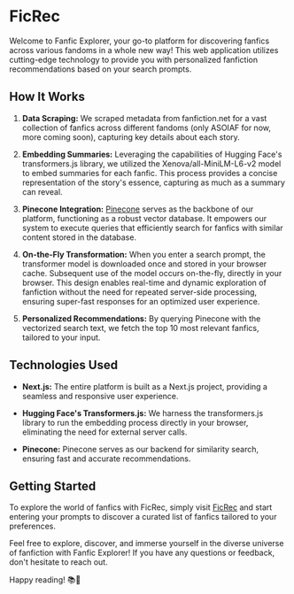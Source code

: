 # FicRec

Welcome to Fanfic Explorer, your go-to platform for discovering fanfics across various fandoms in a whole new way! This web application utilizes cutting-edge technology to provide you with personalized fanfiction recommendations based on your search prompts.

## How It Works

1. **Data Scraping:**
   We scraped metadata from fanfiction.net for a vast collection of fanfics across different fandoms (only ASOIAF for now, more coming soon), capturing key details about each story.

2. **Embedding Summaries:**
   Leveraging the capabilities of Hugging Face's transformers.js library, we utilized the Xenova/all-MiniLM-L6-v2 model to embed summaries for each fanfic. This process provides a concise representation of the story's essence, capturing as much as a summary can reveal.

3. **Pinecone Integration:**
   [Pinecone](https://www.pinecone.io/) serves as the backbone of our platform, functioning as a robust vector database. It empowers our system to execute queries that efficiently search for fanfics with similar content stored in the database.


4. **On-the-Fly Transformation:**
   When you enter a search prompt, the transformer model is downloaded once and stored in your browser cache. Subsequent use of the model occurs on-the-fly, directly in your browser. This design enables real-time and dynamic exploration of fanfiction without the need for repeated server-side processing, ensuring super-fast responses for an optimized user experience.

5. **Personalized Recommendations:**
   By querying Pinecone with the vectorized search text, we fetch the top 10 most relevant fanfics, tailored to your input.

## Technologies Used

- **Next.js:**
  The entire platform is built as a Next.js project, providing a seamless and responsive user experience.

- **Hugging Face's Transformers.js:**
  We harness the transformers.js library to run the embedding process directly in your browser, eliminating the need for external server calls.

- **Pinecone:**
  Pinecone serves as our backend for similarity search, ensuring fast and accurate recommendations.

## Getting Started

To explore the world of fanfics with FicRec, simply visit [FicRec](https://ficrec.nikhilravi.com) and start entering your prompts to discover a curated list of fanfics tailored to your preferences.

Feel free to explore, discover, and immerse yourself in the diverse universe of fanfiction with Fanfic Explorer! If you have any questions or feedback, don't hesitate to reach out.

Happy reading! 📚🌟
